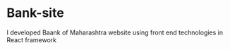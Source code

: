# Bank-site
I developed Baank of Maharashtra website using front end technologies in React framework

